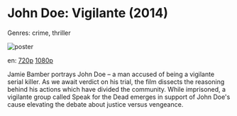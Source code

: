 # John Doe: Vigilante (2014)

Genres: crime, thriller

![poster](http://image.tmdb.org/t/p/w500/caHxOZs30QhBi6T6WXTaBg7yCWz.jpg)

en:
  [720p](magnet:?xt=urn:btih:F00823B40786B012C557EA4F7DA31DD6210B9D00&tr=udp://glotorrents.pw:6969/announce&tr=udp://tracker.opentrackr.org:1337/announce&tr=udp://torrent.gresille.org:80/announce&tr=udp://tracker.openbittorrent.com:80&tr=udp://tracker.coppersurfer.tk:6969&tr=udp://tracker.leechers-paradise.org:6969&tr=udp://p4p.arenabg.ch:1337&tr=udp://tracker.internetwarriors.net:1337)
  [1080p](magnet:?xt=urn:btih:62d3912bdc87fb6fe850da29197dae523f99d11f&dn=John+Doe%3A+Vigilante+%282014%29+1080p+BrRip+x264+-+YIFY&tr=udp%3A%2F%2Ftracker.openbittorrent.com%3A80%2Fannounce&tr=udp%3A%2F%2Fglotorrents.pw%3A6969%2Fannounce&tr=udp%3A%2F%2Ftracker.openbittorrent.com%3A80%2Fannounce&tr=udp%3A%2F%2Ftracker.opentrackr.org%3A1337%2Fannounce&tr=udp%3A%2F%2Fzer0day.to%3A1337%2Fannounce&tr=udp%3A%2F%2Ftracker.coppersurfer.tk%3A6969%2Fannounce)
  


Jamie Bamber portrays John Doe – a man accused of being a vigilante serial killer. As we await verdict on his trial, the film dissects the reasoning behind his actions which have divided the community. While imprisoned, a vigilante group called Speak for the Dead emerges in support of John Doe's cause elevating the debate about justice versus vengeance.